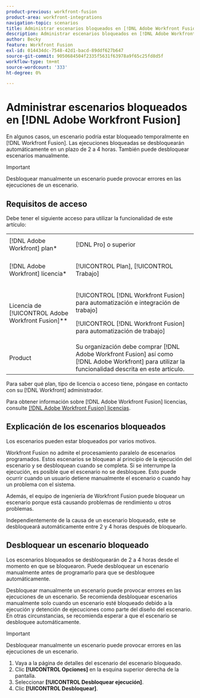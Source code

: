 ```yaml
---
product-previous: workfront-fusion
product-area: workfront-integrations
navigation-topic: scenarios
title: Administrar escenarios bloqueados en [!DNL Adobe Workfront Fusion]
description: Administrar escenarios bloqueados en [!DNL Adobe Workfront Fusion]
author: Becky
feature: Workfront Fusion
exl-id: 014434dc-7548-42d1-bacd-89ddf627b647
source-git-commit: 9050684504f2335f5631f63978a9f65c25fd8d5f
workflow-type: tm+mt
source-wordcount: '333'
ht-degree: 0%

---
```


# Administrar escenarios bloqueados en [!DNL Adobe Workfront Fusion]

En algunos casos, un escenario podría estar bloqueado temporalmente en [!DNL Workfront Fusion]. Las ejecuciones bloqueadas se desbloquearán automáticamente en un plazo de 2 a 4 horas. También puede desbloquear escenarios manualmente.

>[!IMPORTANT]
>
>Desbloquear manualmente un escenario puede provocar errores en las ejecuciones de un escenario.

## Requisitos de acceso

Debe tener el siguiente acceso para utilizar la funcionalidad de este artículo:

<table style="table-layout:auto">  
 <col> 
 <col> 
 <tbody> 
  <tr> 
    <td role="rowheader">[!DNL Adobe Workfront] plan*</td> 
   <td> <p>[!DNL Pro] o superior</p> </td> 
  </tr> 
  <tr data-mc-conditions=""> 
   <td role="rowheader">[!DNL Adobe Workfront] licencia*</td> 
   <td> <p>[!UICONTROL Plan], [!UICONTROL Trabajo]</p> </td> 
  </tr> 
  <tr> 
   <td role="rowheader">Licencia de [!UICONTROL Adobe Workfront Fusion]**</td> 
  <td> <p>[!UICONTROL [!DNL Workfront Fusion] para automatización e integración de trabajo] </p><p>[!UICONTROL [!DNL Workfront Fusion] para automatización de trabajo] </p>  </td>    </tr> 
  </tr> 
  <tr> 
   <td role="rowheader">Product</td> 
   <td>Su organización debe comprar [!DNL Adobe Workfront Fusion] así como [!DNL Adobe Workfront] para utilizar la funcionalidad descrita en este artículo.</td> 
  </tr> 
 </tbody> 
</table>

Para saber qué plan, tipo de licencia o acceso tiene, póngase en contacto con su [!DNL Workfront] administrador.

Para obtener información sobre [!DNL Adobe Workfront Fusion] licencias, consulte [[!DNL Adobe Workfront Fusion] licencias](../../workfront-fusion/get-started/license-automation-vs-integration.md).

## Explicación de los escenarios bloqueados

Los escenarios pueden estar bloqueados por varios motivos.

Workfront Fusion no admite el procesamiento paralelo de escenarios programados. Estos escenarios se bloquean al principio de la ejecución del escenario y se desbloquean cuando se completa. Si se interrumpe la ejecución, es posible que el escenario no se desbloquee. Esto puede ocurrir cuando un usuario detiene manualmente el escenario o cuando hay un problema con el sistema.

Además, el equipo de ingeniería de Workfront Fusion puede bloquear un escenario porque está causando problemas de rendimiento u otros problemas.

Independientemente de la causa de un escenario bloqueado, este se desbloqueará automáticamente entre 2 y 4 horas después de bloquearlo.

## Desbloquear un escenario bloqueado

Los escenarios bloqueados se desbloquearán de 2 a 4 horas desde el momento en que se bloquearon. Puede desbloquear un escenario manualmente antes de programarlo para que se desbloquee automáticamente.

Desbloquear manualmente un escenario puede provocar errores en las ejecuciones de un escenario. Se recomienda desbloquear escenarios manualmente solo cuando un escenario esté bloqueado debido a la ejecución y detención de ejecuciones como parte del diseño del escenario. En otras circunstancias, se recomienda esperar a que el escenario se desbloquee automáticamente.

>[!IMPORTANT]
>
>Desbloquear manualmente un escenario puede provocar errores en las ejecuciones de un escenario.

1. Vaya a la página de detalles del escenario del escenario bloqueado.
1. Clic **[!UICONTROL Opciones]** en la esquina superior derecha de la pantalla.
1. Seleccionar **[!UICONTROL Desbloquear ejecución]**.
1. Clic **[!UICONTROL Desbloquear]**.
